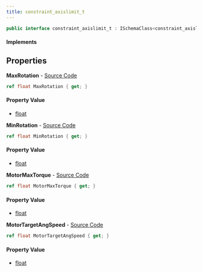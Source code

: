 ```yaml
---
title: constraint_axislimit_t
---
```


```csharp
public interface constraint_axislimit_t : ISchemaClass<constraint_axislimit_t>, ISchemaField, ISchemaClass, INativeHandle
```

#### Implements

## Properties

**MaxRotation** - [Source Code](https://github.com/swiftly-solution/swiftlys2/blob/master/managed/src/SwiftlyS2.Generated/Schemas/Interfaces/constraint_axislimit_t.cs#L18)

```csharp
ref float MaxRotation { get; }
```

#### Property Value

- [float](https://learn.microsoft.com/dotnet/api/system.single)

**MinRotation** - [Source Code](https://github.com/swiftly-solution/swiftlys2/blob/master/managed/src/SwiftlyS2.Generated/Schemas/Interfaces/constraint_axislimit_t.cs#L16)

```csharp
ref float MinRotation { get; }
```

#### Property Value

- [float](https://learn.microsoft.com/dotnet/api/system.single)

**MotorMaxTorque** - [Source Code](https://github.com/swiftly-solution/swiftlys2/blob/master/managed/src/SwiftlyS2.Generated/Schemas/Interfaces/constraint_axislimit_t.cs#L22)

```csharp
ref float MotorMaxTorque { get; }
```

#### Property Value

- [float](https://learn.microsoft.com/dotnet/api/system.single)

**MotorTargetAngSpeed** - [Source Code](https://github.com/swiftly-solution/swiftlys2/blob/master/managed/src/SwiftlyS2.Generated/Schemas/Interfaces/constraint_axislimit_t.cs#L20)

```csharp
ref float MotorTargetAngSpeed { get; }
```

#### Property Value

- [float](https://learn.microsoft.com/dotnet/api/system.single)

